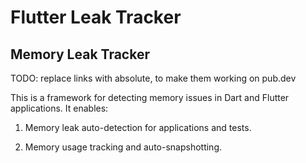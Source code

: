 # Flutter Leak Tracker

## Memory Leak Tracker

TODO: replace links with absolute, to make them working on pub.dev

This is a framework for detecting memory issues in Dart and Flutter applications. It enables:

1. Memory leak auto-detection for applications and tests.

2. Memory usage tracking and auto-snapshotting.
